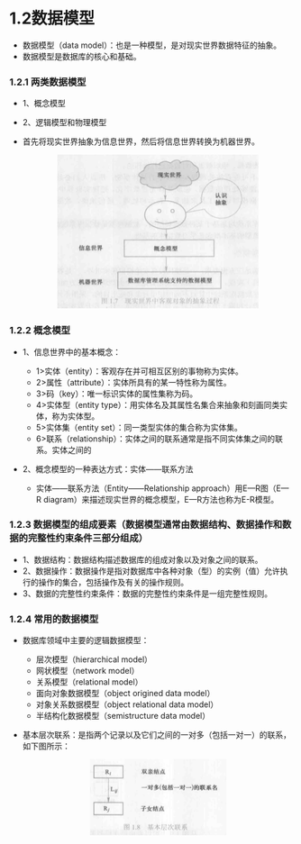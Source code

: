 # 1.2数据模型

* 数据模型（data model）：也是一种模型，是对现实世界数据特征的抽象。
* 数据模型是数据库的核心和基础。

### 1.2.1 两类数据模型

* 1、概念模型

* 2、逻辑模型和物理模型

* 首先将现实世界抽象为信息世界，然后将信息世界转换为机器世界。

    <div align="center"><img src="./img/现实世界中客观对象的抽象过程.png"/></div>

### 1.2.2 概念模型

* 1、信息世界中的基本概念：

  * 1>实体（entity）：客观存在并可相互区别的事物称为实体。
  * 2>属性（attribute）：实体所具有的某一特性称为属性。
  * 3>码（key）：唯一标识实体的属性集称为码。
  * 4>实体型（entity type）：用实体名及其属性名集合来抽象和刻画同类实体，称为实体型。
  * 5>实体集（entity set）：同一类型实体的集合称为实体集。
  * 6>联系（relationship）：实体之间的联系通常是指不同实体集之间的联系。实体之间的

* 2、概念模型的一种表达方式：实体——联系方法

  * 实体——联系方法（Entity——Relationship approach）用E—R图（E—R diagram）来描述现实世界的概念模型，E—R方法也称为E-R模型。

### 1.2.3 数据模型的组成要素（数据模型通常由数据结构、数据操作和数据的完整性约束条件三部分组成）

* 1、数据结构：数据结构描述数据库的组成对象以及对象之间的联系。
* 2、数据操作：数据操作是指对数据库中各种对象（型）的实例（值）允许执行的操作的集合，包括操作及有关的操作规则。
* 3、数据的完整性约束条件：数据的完整性约束条件是一组完整性规则。

### 1.2.4 常用的数据模型

* 数据库领域中主要的逻辑数据模型：

    * 层次模型（hierarchical model）
    * 网状模型（network model）
    * 关系模型（relational model）
    * 面向对象数据模型（object origined data model）
    * 对象关系数据模型（object relational data model）
    * 半结构化数据模型（semistructure data model）

* 基本层次联系：是指两个记录以及它们之间的一对多（包括一对一）的联系，如下图所示：

    <div align="center"><img src="./img/基本层次联系.png"/></div>













































